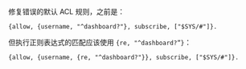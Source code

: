 修复错误的默认 ACL 规则，之前是：
```
{allow, {username, "^dashboard?"}, subscribe, ["$SYS/#"]}.
```
但执行正则表达式的匹配应该使用 `{re, "^dashboard?”}`：
```
{allow, {username, {re, "^dashboard?"}}, subscribe, ["$SYS/#"]}.
```
